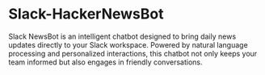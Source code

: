 # Slack-HackerNewsBot
Slack NewsBot is an intelligent chatbot designed to bring daily news updates directly to your Slack workspace. Powered by natural language processing and personalized interactions, this chatbot not only keeps your team informed but also engages in friendly conversations.
